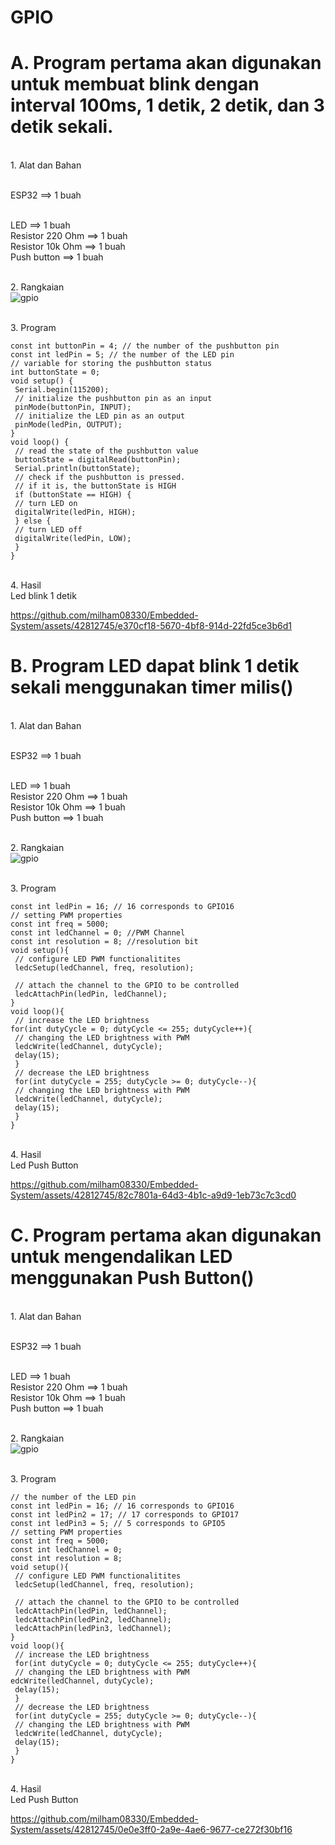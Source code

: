 
<h1 align="">GPIO</h1>
<h1 align="">A. Program pertama akan digunakan untuk membuat blink dengan interval 100ms, 1 detik, 2 detik, dan 3 detik sekali.</h1>

<br>1. Alat dan Bahan</p>

<br>ESP32 ==> 1 buah</p>
<br>LED ==> 1 buah
<br>Resistor 220 Ohm ==> 1 buah
<br>Resistor 10k Ohm ==> 1 buah
<br>Push button ==> 1 buah

<br>2. Rangkaian
<br>![gpio](https://github.com/milham08330/Embedded-System/assets/42812745/6331087e-8f68-4a7f-ad8a-31dec91569ff)

<br>3. Program
```// set pin numbers
const int buttonPin = 4; // the number of the pushbutton pin
const int ledPin = 5; // the number of the LED pin
// variable for storing the pushbutton status 
int buttonState = 0;
void setup() {
 Serial.begin(115200); 
 // initialize the pushbutton pin as an input
 pinMode(buttonPin, INPUT);
 // initialize the LED pin as an output
 pinMode(ledPin, OUTPUT);
}
void loop() {
 // read the state of the pushbutton value
 buttonState = digitalRead(buttonPin);
 Serial.println(buttonState);
 // check if the pushbutton is pressed.
 // if it is, the buttonState is HIGH
 if (buttonState == HIGH) {
 // turn LED on
 digitalWrite(ledPin, HIGH);
 } else {
 // turn LED off
 digitalWrite(ledPin, LOW);
 }
}
```
<br>4. Hasil 
<br>Led blink 1 detik 


https://github.com/milham08330/Embedded-System/assets/42812745/e370cf18-5670-4bf8-914d-22fd5ce3b6d1


<h1 align="">B. Program LED dapat blink 1 detik sekali menggunakan timer milis()</h1>

<br>1. Alat dan Bahan</p>

<br>ESP32 ==> 1 buah</p>
<br>LED ==> 1 buah
<br>Resistor 220 Ohm ==> 1 buah
<br>Resistor 10k Ohm ==> 1 buah
<br>Push button ==> 1 buah

<br>2. Rangkaian
<br>![gpio](https://github.com/milham08330/Embedded-System/assets/42812745/6331087e-8f68-4a7f-ad8a-31dec91569ff)

<br>3. Program
```// the number of the LED pin
const int ledPin = 16; // 16 corresponds to GPIO16
// setting PWM properties
const int freq = 5000;
const int ledChannel = 0; //PWM Channel
const int resolution = 8; //resolution bit
void setup(){
 // configure LED PWM functionalitites
 ledcSetup(ledChannel, freq, resolution);
 
 // attach the channel to the GPIO to be controlled
 ledcAttachPin(ledPin, ledChannel);
}
void loop(){
 // increase the LED brightness
for(int dutyCycle = 0; dutyCycle <= 255; dutyCycle++){ 
 // changing the LED brightness with PWM
 ledcWrite(ledChannel, dutyCycle);
 delay(15);
 }
 // decrease the LED brightness
 for(int dutyCycle = 255; dutyCycle >= 0; dutyCycle--){
 // changing the LED brightness with PWM
 ledcWrite(ledChannel, dutyCycle); 
 delay(15);
 }
}
```
<br>4. Hasil 
<br>Led Push Button


https://github.com/milham08330/Embedded-System/assets/42812745/82c7801a-64d3-4b1c-a9d9-1eb73c7c3cd0


<h1 align="">C. Program pertama akan digunakan untuk mengendalikan LED menggunakan Push Button()</h1>

<br>1. Alat dan Bahan</p>

<br>ESP32 ==> 1 buah</p>
<br>LED ==> 1 buah
<br>Resistor 220 Ohm ==> 1 buah
<br>Resistor 10k Ohm ==> 1 buah
<br>Push button ==> 1 buah

<br>2. Rangkaian
<br>![gpio](https://github.com/milham08330/Embedded-System/assets/42812745/6331087e-8f68-4a7f-ad8a-31dec91569ff)

<br>3. Program
```
// the number of the LED pin
const int ledPin = 16; // 16 corresponds to GPIO16
const int ledPin2 = 17; // 17 corresponds to GPIO17
const int ledPin3 = 5; // 5 corresponds to GPIO5
// setting PWM properties
const int freq = 5000;
const int ledChannel = 0;
const int resolution = 8;
void setup(){
 // configure LED PWM functionalitites
 ledcSetup(ledChannel, freq, resolution);
 
 // attach the channel to the GPIO to be controlled
 ledcAttachPin(ledPin, ledChannel);
 ledcAttachPin(ledPin2, ledChannel);
 ledcAttachPin(ledPin3, ledChannel);
}
void loop(){
 // increase the LED brightness
 for(int dutyCycle = 0; dutyCycle <= 255; dutyCycle++){ 
 // changing the LED brightness with PWM
edcWrite(ledChannel, dutyCycle);
 delay(15);
 }
 // decrease the LED brightness
 for(int dutyCycle = 255; dutyCycle >= 0; dutyCycle--){
 // changing the LED brightness with PWM
 ledcWrite(ledChannel, dutyCycle); 
 delay(15);
 }
}
```
<br>4. Hasil 
<br>Led Push Button 

https://github.com/milham08330/Embedded-System/assets/42812745/0e0e3ff0-2a9e-4ae6-9677-ce272f30bf16
